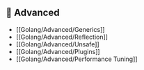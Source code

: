 ## 🚀 Advanced

- [[Golang/Advanced/Generics]]
- [[Golang/Advanced/Reflection]]
- [[Golang/Advanced/Unsafe]]
- [[Golang/Advanced/Plugins]]
- [[Golang/Advanced/Performance Tuning]]